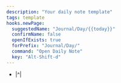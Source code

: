 ```yaml
---
description: "Your daily note template"
tags: template
hooks.newPage:
  suggestedName: "Journal/Day/{{today}}"
  confirmName: false
  openIfExists: true
  forPrefix: "Journal/Day/"
  command: "Open Daily Note"
  key: "Alt-Shift-d"
---
```

* |^|